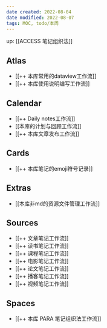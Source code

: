 ```yaml
---
date created: 2022-08-04
date modified: 2022-08-07
tags: MOC, todo/本周
---
```


up: [[ACCESS 笔记组织法]]

## Atlas

- [[++ 本库常用的dataview工作流]]
- [[++ 本库使用说明编写工作流]]

## Calendar

- [[++ Daily notes工作流]]
- [[本库的计划与回顾工作流]]
- [[++ 本库文章发布工作流]]

## Cards

- [[++ 本库笔记的emoji符号记录]]

## Extras

- [[本库非md的资源文件管理工作流]]

## Sources

- [[++ 文章笔记工作流]]
- [[++ 读书笔记工作流]]
- [[++ 课程笔记工作流]]
- [[++ 电影笔记工作流]]
- [[++ 论文笔记工作流]]
- [[++ 播客笔记工作流]]
- [[++ 视频笔记工作流]]

## Spaces

- [[++ 本库 PARA 笔记组织法工作流]]
